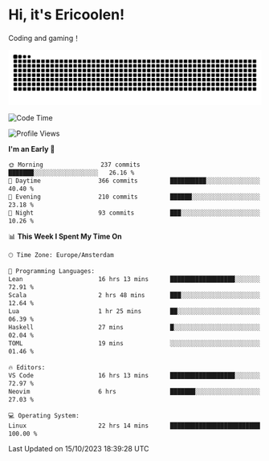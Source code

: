 # Hi, it's Ericoolen!
Coding and gaming！

<picture>
  <source media="(prefers-color-scheme: dark)" srcset="https://raw.githubusercontent.com/Eric-Song-Nop/Eric-Song-Nop/output/github-contribution-grid-snake-dark.svg">
  <source media="(prefers-color-scheme: light)" srcset="https://raw.githubusercontent.com/Eric-Song-Nop/Eric-Song-Nop/output/github-contribution-grid-snake.svg">
  <img alt="github contribution grid snake animation" src="https://raw.githubusercontent.com/Eric-Song-Nop/Eric-Song-Nop/output/github-contribution-grid-snake.svg">
</picture>

<!--START_SECTION:waka-->
![Code Time](http://img.shields.io/badge/Code%20Time-1%2C052%20hrs%2055%20mins-blue)

![Profile Views](http://img.shields.io/badge/Profile%20Views-0-blue)

**I'm an Early 🐤** 

```text
🌞 Morning                237 commits         ███████░░░░░░░░░░░░░░░░░░   26.16 % 
🌆 Daytime                366 commits         ██████████░░░░░░░░░░░░░░░   40.40 % 
🌃 Evening                210 commits         ██████░░░░░░░░░░░░░░░░░░░   23.18 % 
🌙 Night                  93 commits          ███░░░░░░░░░░░░░░░░░░░░░░   10.26 % 
```


📊 **This Week I Spent My Time On** 

```text
🕑︎ Time Zone: Europe/Amsterdam

💬 Programming Languages: 
Lean                     16 hrs 13 mins      ██████████████████░░░░░░░   72.91 % 
Scala                    2 hrs 48 mins       ███░░░░░░░░░░░░░░░░░░░░░░   12.64 % 
Lua                      1 hr 25 mins        ██░░░░░░░░░░░░░░░░░░░░░░░   06.39 % 
Haskell                  27 mins             █░░░░░░░░░░░░░░░░░░░░░░░░   02.04 % 
TOML                     19 mins             ░░░░░░░░░░░░░░░░░░░░░░░░░   01.46 % 

🔥 Editors: 
VS Code                  16 hrs 13 mins      ██████████████████░░░░░░░   72.97 % 
Neovim                   6 hrs               ███████░░░░░░░░░░░░░░░░░░   27.03 % 

💻 Operating System: 
Linux                    22 hrs 14 mins      █████████████████████████   100.00 % 
```


 Last Updated on 15/10/2023 18:39:28 UTC
<!--END_SECTION:waka-->
